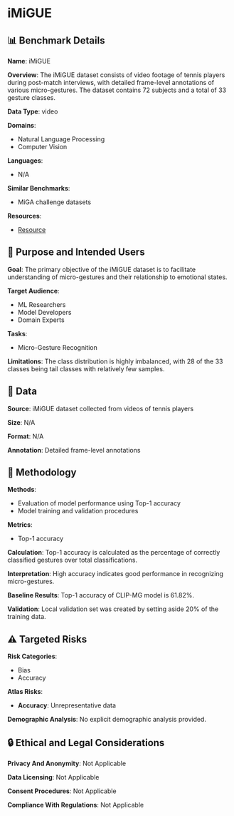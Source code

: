 # iMiGUE

## 📊 Benchmark Details

**Name**: iMiGUE

**Overview**: The iMiGUE dataset consists of video footage of tennis players during post-match interviews, with detailed frame-level annotations of various micro-gestures. The dataset contains 72 subjects and a total of 33 gesture classes.

**Data Type**: video

**Domains**:
- Natural Language Processing
- Computer Vision

**Languages**:
- N/A

**Similar Benchmarks**:
- MiGA challenge datasets

**Resources**:
- [Resource](N/A)

## 🎯 Purpose and Intended Users

**Goal**: The primary objective of the iMiGUE dataset is to facilitate understanding of micro-gestures and their relationship to emotional states.

**Target Audience**:
- ML Researchers
- Model Developers
- Domain Experts

**Tasks**:
- Micro-Gesture Recognition

**Limitations**: The class distribution is highly imbalanced, with 28 of the 33 classes being tail classes with relatively few samples.

## 💾 Data

**Source**: iMiGUE dataset collected from videos of tennis players

**Size**: N/A

**Format**: N/A

**Annotation**: Detailed frame-level annotations

## 🔬 Methodology

**Methods**:
- Evaluation of model performance using Top-1 accuracy
- Model training and validation procedures

**Metrics**:
- Top-1 accuracy

**Calculation**: Top-1 accuracy is calculated as the percentage of correctly classified gestures over total classifications.

**Interpretation**: High accuracy indicates good performance in recognizing micro-gestures.

**Baseline Results**: Top-1 accuracy of CLIP-MG model is 61.82%.

**Validation**: Local validation set was created by setting aside 20% of the training data.

## ⚠️ Targeted Risks

**Risk Categories**:
- Bias
- Accuracy

**Atlas Risks**:
- **Accuracy**: Unrepresentative data

**Demographic Analysis**: No explicit demographic analysis provided.

## 🔒 Ethical and Legal Considerations

**Privacy And Anonymity**: Not Applicable

**Data Licensing**: Not Applicable

**Consent Procedures**: Not Applicable

**Compliance With Regulations**: Not Applicable
